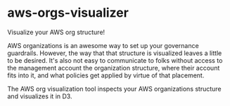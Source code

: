 # aws-orgs-visualizer
Visualize your AWS org structure!

AWS organizations is an awesome way to set up your governance guardrails. However, the way that that structure is visualized leaves a little to be desired. It's also not easy to communicate to folks without access to the management account the organization structure, where their account fits into it, and what policies get applied by virtue of that placement. 

The AWS org visualization tool inspects your AWS organizations structure and visualizes it in D3. 